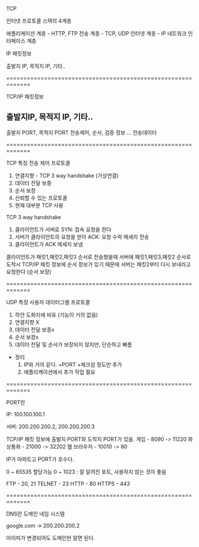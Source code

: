TCP

인터넷 프로토콜 스택의 4계층

애플리케이션 계층 - HTTP, FTP
전송 계층 - TCP, UDP
인터넷 계층 - IP
네트워크 인터페이스 계층


IP 패킷정보

출발지 IP, 목적지 IP, 기타..

=============================================================

TCP/IP 패킷정보

출발지IP, 목적지 IP, 기타..
------------------------------
출발지 PORT, 목적지 PORT
전송제어, 순서, 검증 정보 ...
전송데이터

=============================================================

TCP 특징
전송 제어 프로토콜

1. 연결지향 - TCP 3 way handshake (가상연결)
2. 데이터 전달 보증
3. 순서 보장
4. 신뢰할 수 있는 프로토콜
5. 현재 대부분 TCP 사용

TCP 3 way handshake
1. 클라이언트가 서버로 SYN: 접속 요청을 한다
2. 서버가 클라이언트의 요청을 받아 ACK: 요청 수락 메세지 전송
3. 클라이언트가 ACK 메세지 보냄

클라이언트가 패킷1,패킷2,패킷3 순서로 전송했을때 서버에 패킷1,패킷3,패킷2 순서로 도착시
TCP/IP 패킷 정보에 순서 정보가 있기 때문에 서버는 패킷2부터 다시 보내라고 요청한다 (순서 보장)

=============================================================

UDP 특징
사용자 데이터그램 프로토콜

1. 하얀 도화지에 비유 (기능이 거의 없음)
2. 연결지향 X
3. 데이터 전달 보증x
4. 순서 보장x
5. 데이터 전달 및 순서가 보장되지 않지만, 단순하고 빠름
- 정리
	1. IP와 거의 같다. +PORT +체크섬 정도만 추가
	2. 애플리케이션에서 추가 작업 필요
	
	
=============================================================

PORT란

IP: 100.100.100.1

서버: 200.200.200.2, 200.200.200.3

TCP/IP 패킷 정보에 출발지 PORT와 도착지 PORT가 있음.
게임 - 8090 -> 11220
화상통화 - 21000 -> 32202
웹 브라우저 - 10010 -> 80

IP가 아파트고 PORT가 호수다.

0 ~ 65535 할당가능
0 ~ 1023 : 잘 알려진 포트, 사용하지 않는 것이 좋음

FTP - 20, 21
TELNET - 23
HTTP - 80
HTTPS - 443

=============================================================

DNS란
도메인 네임 시스템

google.com -> 200.200.200.2

아이피가 변경되어도 도메인만 알면 된다.

